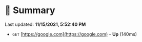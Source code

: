 # 📖 Summary
Last updated: **11/15/2021, 5:52:40 PM**

- `GET` [https://google.com](https://google.com) - **Up** (140ms)
